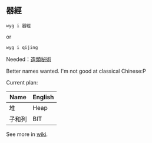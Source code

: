 ## 器經

```
wyg i 器經
```
or
```
wyg i qijing
```

Needed：[造類秘術](https://github.com/GLanguage/class-wy)

Better names wanted. I'm not good at classical Chinese:P

Current plan:

|Name|English|
|---|---|
|堆|Heap|
|子和列|BIT|

See more in [wiki](https://github.com/NFLSCode/qijing/wiki).
